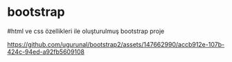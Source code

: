 ﻿# bootstrap
#html ve css özellikleri ile oluşturulmuş bootstrap proje


https://github.com/ugurunal/bootstrap2/assets/147662990/accb912e-107b-424c-94ed-a92fb5609108

